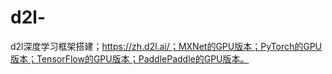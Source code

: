 # d2l-
d2l深度学习框架搭建；https://zh.d2l.ai/；MXNet的GPU版本；PyTorch的GPU版本；TensorFlow的GPU版本；PaddlePaddle的GPU版本。
